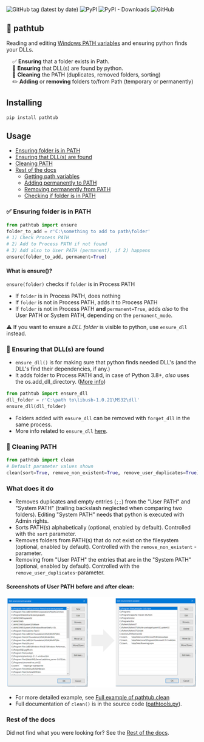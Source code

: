 ![GitHub tag (latest by date)](https://img.shields.io/github/v/tag/np-8/pathtub)&nbsp;![PyPI](https://img.shields.io/pypi/v/pathtub)&nbsp;![PyPI - Downloads](https://img.shields.io/pypi/dm/pathtub)&nbsp;![GitHub](https://img.shields.io/github/license/np-8/pathtub)

## 🛁 pathtub

Reading and editing [Windows PATH variables](docs/path_variables.md) and ensuring python finds your DLLs.


   &nbsp;&nbsp;&nbsp;&nbsp;✅ **Ensuring** that a folder exists in Path. <br>
   &nbsp;&nbsp;&nbsp;&nbsp;🔗 **Ensuring** that DLL(s) are found by python. <br>
   &nbsp;&nbsp;&nbsp;&nbsp;🧽 **Cleaning** the PATH (duplicates, removed folders, sorting) <br>
   &nbsp;&nbsp;&nbsp;&nbsp;✏️ **Adding** or **removing** folders to/from Path (temporary or permanently) <br>



## Installing
```
pip install pathtub
```


## Usage

- [Ensuring folder is in PATH](#-ensuring-folder-is-in-path)
- [Ensuring that DLL(s) are found](#-ensuring-that-dlls-are-found)
- [Cleaning PATH](#-cleaning-path)
- [Rest of the docs](#rest-of-the-docs)
  - [Getting path variables](docs/rest_of_the_docs.md#getting-path-variables)
  - [Adding permanently to PATH](docs/rest_of_the_docs.md#adding-permanently-to-path-user)
  - [Removing permanently from PATH](docs/rest_of_the_docs.md#removing-permanently-from-path-user)
  - [Checking if folder is in PATH](docs/rest_of_the_docs.md#checking-if-folder-is-in-path)
  


### ✅ Ensuring folder is in PATH
```python
from pathtub import ensure
folder_to_add = r'C:\something to add to path\folder'
# 1) Check Process PATH
# 2) Add to Process PATH if not found
# 3) Add also to User PATH (permanent), if 2) happens
ensure(folder_to_add, permanent=True)
```
#### What is ensure()?
`ensure(folder)`  checks if `folder` is in Process PATH<br>
- If `folder` is in Process PATH, does nothing
- If `folder` is not in Process PATH, adds it to Process PATH
- If `folder` is not in Process PATH **and** `permanent=True`, adds *also* to the User PATH or System PATH, depending on the `permanent_mode`. 
  
⚠️ If you want to ensure a *DLL folder* is visible to python, use `ensure_dll` instead. 


### 🔗 Ensuring that DLL(s) are found 
- `ensure_dll()` is for making sure that python finds needed DLL's (and the DLL's find their dependencies, if any.)
- It adds folder to Process PATH and, in case of Python 3.8+, *also* uses the os.add_dll_directory. ([More info](docs/dll_paths.md))
```python
from pathtub import ensure_dll
dll_folder = r'C:\path to\libusb-1.0.21\MS32\dll'
ensure_dll(dll_folder)
```
- Folders added with `ensure_dll` can be removed with `forget_dll` in the same process.
- More info related to `ensure_dll` [here](docs/dll_paths.md).




### 🧽 Cleaning PATH
```python
from pathtub import clean
# Default parameter values shown
clean(sort=True, remove_non_existent=True, remove_user_duplicates=True)
```
### What does it do
- Removes duplicates and empty entries (`;;`) from the "User PATH" and "System PATH" (trailing backslash neglected when comparing two folders). Editing "System PATH" needs that python is executed with Admin rights.
- Sorts PATH(s) alphabetically (optional, enabled by default). Controlled with the `sort` parameter.
- Removes folders from PATH(s) that do not exist on the filesystem (optional, enabled by default). Controlled with the `remove_non_existent` -parameter.
- Removing from "User PATH" the entries that are in the "System PATH" (optional, enabled by default). Controlled with the `remove_user_duplicates`-parameter.

#### Screenshots of User PATH before and after clean:
   ![User PATH](img/user-before-after-clean.png)  


- For more detailed example, see [Full example of pathtub.clean](docs/example_clean.md)
- Full documentation of `clean()` is in the source code ([pathtools.py](pathtub/pathtools.py)).

### Rest of the docs
Did not find what you were looking for? See the [Rest of the docs](docs/rest_of_the_docs.md).
